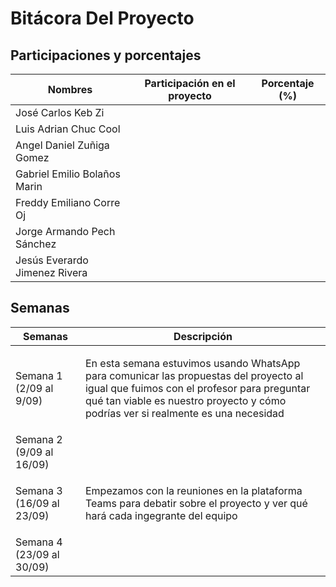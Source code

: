 # Bitácora Del Proyecto

## Participaciones y porcentajes

| Nombres                      | Participación en el proyecto | Porcentaje (%) |
|------------------------------|------------------------------|----------------|
|José Carlos Keb Zi            |                              |                |
|Luis Adrian Chuc Cool         |                              |                |
|Angel Daniel Zuñiga Gomez     |                              |                |
|Gabriel Emilio Bolaños Marin  |                              |                |
|Freddy Emiliano Corre Oj      |                              |                |
|Jorge Armando Pech Sánchez    |                              |                |
|Jesús Everardo Jimenez Rivera |                              |                |

## Semanas

| Semanas                  | Descripción |
|--------------------------|-------------|
| Semana 1 (2/09 al 9/09)  |<p>En esta semana estuvimos usando WhatsApp para comunicar las propuestas del proyecto al igual que fuimos con el profesor para preguntar qué tan viable es nuestro proyecto y cómo podrías ver si realmente es una necesidad<p>|
| Semana 2 (9/09  al 16/09)|<p><p>|
| Semana 3 (16/09 al 23/09)|<p>Empezamos con la reuniones en la plataforma Teams para debatir sobre el proyecto y ver qué hará cada ingegrante del equipo<p>|
| Semana 4 (23/09 al 30/09)|             |
